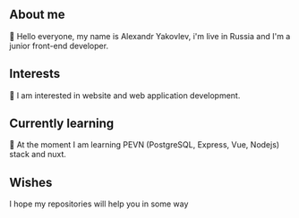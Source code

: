 ## About me
👋 Hello everyone, my name is Alexandr Yakovlev, i'm live in Russia and I'm a junior front-end developer.

## Interests
👀 I am interested in website and web application development.

## Currently learning
🌱 At the moment I am learning PEVN (PostgreSQL, Express, Vue, Nodejs) stack and nuxt.

## Wishes
I hope my repositories will help you in some way
